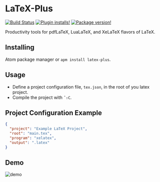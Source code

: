 # LaTeX-Plus
[![Build Status](https://travis-ci.org/andrewrynhard/atom-latex-plus.svg?branch=master)](https://travis-ci.org/andrewrynhard/atom-latex-plus)
[![Plugin installs!](https://img.shields.io/apm/dm/latex-plus.svg?style=flat-square)](https://atom.io/packages/latex-plus)
[![Package version!](https://img.shields.io/apm/v/latex-plus.svg?style=flat-square)](https://atom.io/packages/latex-plus)

Productivity tools for pdfLaTeX, LuaLaTeX, and XeLaTeX flavors of LaTeX.

## Installing
Atom package manager or `apm install latex-plus`.

## Usage
  * Define a project configuration file, `tex.json`, in the root of you latex project.
  * Compile the project with `ˆ⇧C`.

## Project Configuration Example
```` json
{
  "project": "Example LaTeX Project",
  "root": "main.tex",
  "program": "xelatex",
  "output": ".latex"
}
````

## Demo
![demo](https://cloud.githubusercontent.com/assets/3383143/9396324/eaa8358e-4748-11e5-8385-1a55967daeb4.gif)
